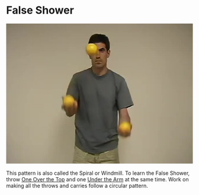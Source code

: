 # False Shower

![FalseShower](/site/videos/poster/falseshower.jpg)

This pattern is also called the Spiral or Windmill. To learn the False Shower, throw [One Over the Top](overthetop.md) and one
 [Under the Arm](underthearm.md) at the same time. Work on making all the throws and carries follow a circular pattern.

